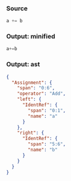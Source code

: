 ### Source
```js parse:expr
a += b
```

### Output: minified
```js
a+=b
```

### Output: ast
```json
{
  "Assignment": {
    "span": "0:6",
    "operator": "Add",
    "left": {
      "IdentRef": {
        "span": "0:1",
        "name": "a"
      }
    },
    "right": {
      "IdentRef": {
        "span": "5:6",
        "name": "b"
      }
    }
  }
}
```

